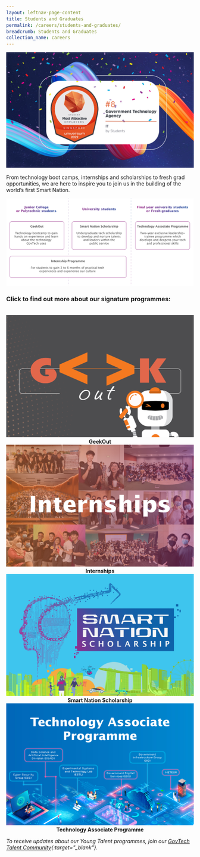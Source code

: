 ```yaml
---
layout: leftnav-page-content
title: Students and Graduates
permalink: /careers/students-and-graduates/
breadcrumb: Students and Graduates
collection_name: careers
---
```


![GovTech is a top ten tech employer in 2022](/images/careers/govtech-universum-2022.png)


From technology boot camps, internships and scholarships to fresh grad opportunities, we are here to inspire you to join us in the building of the world’s first Smart Nation. 


![GovTech Students and Graduates Programmes](/images/careers/govtech-students-and-graduates-programmes.png)


### Click to find out more about our signature programmes:
<br>

<div class="row">
  <div class="col" style="text-align: center">
    <a href="/careers/students-and-graduates/geekout" target="_blank">
      <img src="/images/careers/GeekOut-card.png" alt="GeekOut" /></a>
    <figcaption><b>GeekOut</b></figcaption>
  </div>

  <div class="col" style="text-align: center">
    <a href="/careers/students-and-graduates/internships" target="_blank">
      <img src="/images/careers/Internships-card.png" alt="Internships" /></a>
    <figcaption><b>Internships</b></figcaption>
  </div>
	
  <div class="col" style="text-align: center">
    <a href="/careers/students-and-graduates/smart-nation-scholarship" target="_blank">
      <img src="/images/careers/SNS-card.png" alt="Smart Nation Scholarship" /></a>
    <figcaption><b>Smart Nation Scholarship</b></figcaption>
  </div>
	
  <div class="col" style="text-align: center">
     <a href="/careers/students-and-graduates/technology-associate-programme" target="_blank">
      <img src="/images/careers/TAP-card.png" alt="Technology Associate Programme" /></a>
    <figcaption><b>Technology Associate Programme</b></figcaption>
  </div>
</div>



*To receive updates about our Young Talent programmes, join our [GovTech Talent Community](https://go.gov.sg/govtechtalentcommunity){:target="_blank"}.*

